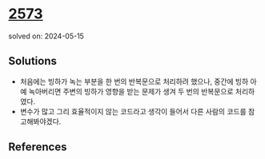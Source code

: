# [2573](https://www.acmicpc.net/problem/2573)
solved on: 2024-05-15

## Solutions

- 처음에는 빙하가 녹는 부분을 한 번의 반복문으로 처리하려 했으나, 중간에 빙하 아예 녹아버리면 주변의 빙하가 영향을 받는 문제가 생겨 두 번의 반복문으로 처리하였다.
- 변수가 많고 그리 효율적이지 않는 코드라고 생각이 들어서 다른 사람의 코드를 참고해봐야겠다.

## References
